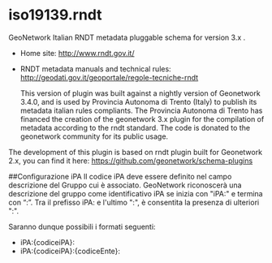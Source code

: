 # iso19139.rndt

GeoNetwork Italian RNDT metadata pluggable schema for version 3.x .

- Home site:
  http://www.rndt.gov.it/

- RNDT metadata manuals and technical rules:
  http://geodati.gov.it/geoportale/regole-tecniche-rndt
  

  
  
  This version of plugin was built against a nightly version of Geonetwork 3.4.0, and is used by Provincia Autonoma di Trento (Italy) to publish its metadata italian rules compliants. 
The Provincia Autonoma di Trento has financed the creation of the geonetwork 3.x plugin for the compilation of metadata according to the rndt standard.
The code is donated to the geonetwork community for its public usage.

 The development of this plugin is based on rndt plugin built for Geonetwork 2.x, you can find it  here: https://github.com/geonetwork/schema-plugins
 
##Configurazione iPA
  Il codice iPA deve essere definito nel campo descrizione del Gruppo cui è associato.
  GeoNetwork riconoscerà una descrizione del gruppo come identificativo iPA se inizia con "iPA:" e termina con “:”.
  Tra il prefisso iPA: e l'ultimo ":", è consentita la presenza di ulteriori ":".
  
  Saranno dunque possibili i formati seguenti:
  
  - iPA:{codiceiPA}:
  - iPA:{codiceiPA}:{codiceEnte}:
